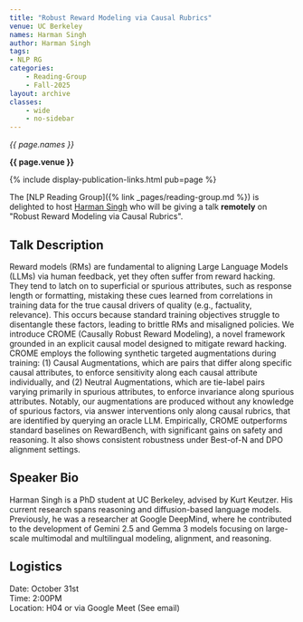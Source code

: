```yaml
---
title: "Robust Reward Modeling via Causal Rubrics"
venue: UC Berkeley
names: Harman Singh
author: Harman Singh
tags:
- NLP RG
categories:
    - Reading-Group
    - Fall-2025
layout: archive
classes:
    - wide
    - no-sidebar
---
```


*{{ page.names }}*

**{{ page.venue }}**

{% include display-publication-links.html pub=page %}

The [NLP Reading Group]({% link _pages/reading-group.md %}) is delighted to host [Harman Singh](https://harmandotpy.github.io/) who will be giving a talk **remotely** on "Robust Reward Modeling via Causal Rubrics".

## Talk Description
Reward models (RMs) are fundamental to aligning Large Language Models (LLMs) via human feedback, yet they often suffer from reward hacking. They tend to latch on to superficial or spurious attributes, such as response length or formatting, mistaking these cues learned from correlations in training data for the true causal drivers of quality (e.g., factuality, relevance). This occurs because standard training objectives struggle to disentangle these factors, leading to brittle RMs and misaligned policies. 
We introduce CROME (Causally Robust Reward Modeling), a novel framework grounded in an explicit causal model designed to mitigate reward hacking. CROME employs the following synthetic targeted augmentations during training: (1) Causal Augmentations, which are pairs that differ along specific causal attributes, to enforce sensitivity along each causal attribute individually, and (2) Neutral Augmentations, which are tie-label pairs varying primarily in spurious attributes, to enforce invariance along spurious attributes. Notably, our augmentations are produced without any knowledge of spurious factors, via answer interventions only along causal rubrics, that are identified by querying an oracle LLM. Empirically, CROME outperforms standard baselines on RewardBench, with significant gains on safety and reasoning. It also shows consistent robustness under Best-of-N and DPO alignment settings.

## Speaker Bio

Harman Singh is a PhD student at UC Berkeley, advised by Kurt Keutzer. His current research spans reasoning and diffusion-based language models. Previously, he was a researcher at Google DeepMind, where he contributed to the development of Gemini 2.5 and Gemma 3 models focusing on large-scale multimodal and multilingual modeling, alignment, and reasoning.

## Logistics

Date: October 31st<br>
Time: 2:00PM <br>
Location: H04 or via Google Meet (See email)
